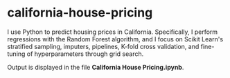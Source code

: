 # california-house-pricing

I use Python to predict housing prices in California. Specifically, I perform regressions with the Random Forest algorithm, and I focus on Scikit Learn's stratified sampling, imputers, pipelines, K-fold cross validation, and fine-tuning of hyperparameters through grid search.

Output is displayed in the file **California House Pricing.ipynb**.
